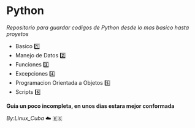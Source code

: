 # Python

_Repositorio para guardar codigos de Python desde lo mas basico hasta proyetos_

* Basico [:one:](./1-Basico)
* Manejo de Datos [:two:](./2-Manejo_de_Datos)
* Funciones [:three:](./3-Funciones)
* Excepciones [:four:](./4-Excepciones)
* Programacion Orientada a Objetos [:five:](./5-POO)
* Scripts [:six:](./Scripts)

**Guia un poco incompleta, en unos dias estara mejor conformada**

_By_:*Linux_Cuba*  :cloud: :es:
